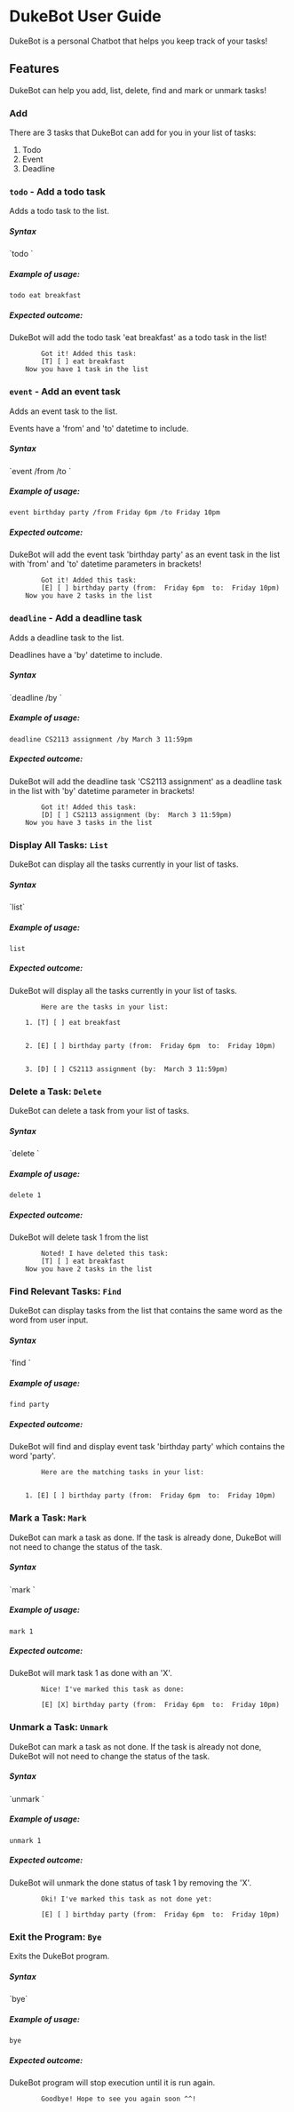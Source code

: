 # DukeBot User Guide

DukeBot is a personal Chatbot that helps you keep track of your tasks!
## Features 

DukeBot can help you add, list, delete, find and mark or unmark tasks!

### Add

There are 3 tasks that DukeBot can add for you in your list of tasks:
1. Todo
2. Event
3. Deadline

### `todo` - Add a todo task

Adds a todo task to the list.

<h5>Syntax</h5>
`todo <task_description>`

<h5> Example of usage:  </h5>

`todo eat breakfast`

<h5> Expected outcome: </h5>

DukeBot will add the todo task 'eat breakfast' as a todo task in the list!

```
        Got it! Added this task: 
	    [T] [ ] eat breakfast
	Now you have 1 task in the list
```
### `event` - Add an event task

Adds an event task to the list.

Events have a 'from' and 'to' datetime to include.

<h5>Syntax</h5>
`event <task_description> /from <date_time> /to <date_time>`

<h5> Example of usage:  </h5>

`event birthday party /from Friday 6pm /to Friday 10pm`

<h5> Expected outcome: </h5>

DukeBot will add the event task 'birthday party' as an event task in the list with 'from' and 'to' datetime parameters in brackets!

```
        Got it! Added this task: 
	    [E] [ ] birthday party (from:  Friday 6pm  to:  Friday 10pm)
	Now you have 2 tasks in the list
```
### `deadline` - Add a deadline task

Adds a deadline task to the list.

Deadlines have a 'by' datetime to include.

<h5>Syntax</h5>
`deadline <task_description> /by <date_time>`

<h5> Example of usage:  </h5>

`deadline CS2113 assignment /by March 3 11:59pm`

<h5> Expected outcome: </h5>

DukeBot will add the deadline task 'CS2113 assignment' as a deadline task in the list with 'by' datetime parameter in brackets!

```
        Got it! Added this task: 
	    [D] [ ] CS2113 assignment (by:  March 3 11:59pm)
	Now you have 3 tasks in the list
```
### Display All Tasks: `List`

DukeBot can display all the tasks currently in your list of tasks.

<h5>Syntax</h5>
`list`

<h5> Example of usage:  </h5>

`list`

<h5> Expected outcome: </h5>

DukeBot will display all the tasks currently in your list of tasks.

```
        Here are the tasks in your list:

	1. [T] [ ] eat breakfast


	2. [E] [ ] birthday party (from:  Friday 6pm  to:  Friday 10pm)


	3. [D] [ ] CS2113 assignment (by:  March 3 11:59pm)
```


### Delete a Task: `Delete`

DukeBot can delete a task from your list of tasks.

<h5>Syntax</h5>
`delete <task_number>`

<h5> Example of usage:  </h5>

`delete 1`

<h5> Expected outcome: </h5>

DukeBot will delete task 1 from the list

```
        Noted! I have deleted this task: 
		[T] [ ] eat breakfast
	Now you have 2 tasks in the list
```
### Find Relevant Tasks: `Find`

DukeBot can display tasks from the list that contains the same word as the word from user input.

<h5>Syntax</h5>
`find <word>`

<h5> Example of usage:  </h5>

`find party`

<h5> Expected outcome: </h5>

DukeBot will find and display event task 'birthday party' which contains the word 'party'.

```
        Here are the matching tasks in your list: 


	1. [E] [ ] birthday party (from:  Friday 6pm  to:  Friday 10pm)
```
### Mark a Task: `Mark`

DukeBot can mark a task as done. 
If the task is already done, DukeBot will not need to change the status of the task.

<h5>Syntax</h5>
`mark <task_number>`

<h5> Example of usage:  </h5>

`mark 1`

<h5> Expected outcome: </h5>

DukeBot will mark task 1 as done with an 'X'.

```
        Nice! I've marked this task as done:

		[E] [X] birthday party (from:  Friday 6pm  to:  Friday 10pm)
```
### Unmark a Task: `Unmark`

DukeBot can mark a task as not done.
If the task is already not done, DukeBot will not need to change the status of the task.

<h5>Syntax</h5>
`unmark <task_number>`

<h5> Example of usage:  </h5>

`unmark 1`

<h5> Expected outcome: </h5>

DukeBot will unmark the done status of task 1 by removing the 'X'.

```
        Oki! I've marked this task as not done yet:

		[E] [ ] birthday party (from:  Friday 6pm  to:  Friday 10pm)
```
### Exit the Program: `Bye`

Exits the DukeBot program.

<h5>Syntax</h5>
`bye`

<h5> Example of usage:  </h5>

`bye`

<h5> Expected outcome: </h5>

DukeBot program will stop execution until it is run again.

```
        Goodbye! Hope to see you again soon ^^!
```



